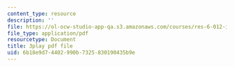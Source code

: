 ```yaml
---
content_type: resource
description: ''
file: https://ol-ocw-studio-app-qa.s3.amazonaws.com/courses/res-6-012-introduction-to-probability-spring-2018/6b18e9d74402990b7325830190435b9e_yDkm9AYaczk.pdf
file_type: application/pdf
resourcetype: Document
title: 3play pdf file
uid: 6b18e9d7-4402-990b-7325-830190435b9e
---
```

